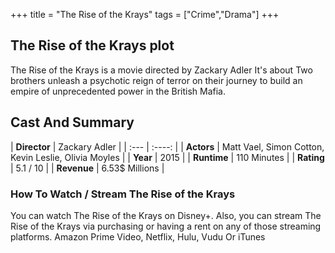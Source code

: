 +++
title = "The Rise of the Krays"
tags = ["Crime","Drama"]
+++
## The Rise of the Krays plot
The Rise of the Krays is a movie directed by Zackary Adler It's about Two brothers unleash a psychotic reign of terror on their journey to build an empire of unprecedented power in the British Mafia.
## Cast And Summary
| **Director**      | Zackary Adler |
    | :---        |    :----:   |
    |  **Actors** | Matt Vael, Simon Cotton, Kevin Leslie, Olivia Moyles |
    | **Year**   | 2015    |
    |  **Runtime** | 110 Minutes |
    |  **Rating** | 5.1 / 10 | 
    |  **Revenue** | 6.53$ Millions |
### How To Watch / Stream The Rise of the Krays
You can watch The Rise of the Krays on Disney+.
Also, you can stream The Rise of the Krays via purchasing or having a rent on any of those streaming platforms.
Amazon Prime Video, Netflix, Hulu, Vudu Or iTunes